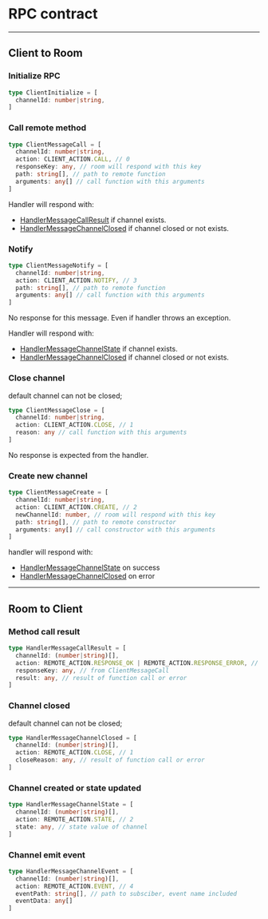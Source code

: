 # RPC contract

---

## Client to Room

### Initialize RPC
```typescript
type ClientInitialize = [
  channelId: number|string,
]
```

### Call remote method
```typescript
type ClientMessageCall = [
  channelId: number|string,
  action: CLIENT_ACTION.CALL, // 0
  responseKey: any, // room will respond with this key
  path: string[], // path to remote function
  arguments: any[] // call function with this arguments  
]
```
Handler will respond with:
* [HandlerMessageCallResult](#method-call-result) if channel exists.
* [HandlerMessageChannelClosed](#channel-closed) if channel closed or not exists.

### Notify
```typescript
type ClientMessageNotify = [
  channelId: number|string,
  action: CLIENT_ACTION.NOTIFY, // 3
  path: string[], // path to remote function
  arguments: any[] // call function with this arguments  
]
```
No response for this message. Even if handler throws an exception.

Handler will respond with:
* [HandlerMessageChannelState](#channel-created-or-state-updated) if channel exists.
* [HandlerMessageChannelClosed](#channel-closed) if channel closed or not exists.


### Close channel
default channel can not be closed;
```typescript
type ClientMessageClose = [
  channelId: number|string,
  action: CLIENT_ACTION.CLOSE, // 1
  reason: any // call function with this arguments
]
```
No response is expected from the handler.

### Create new channel
```typescript
type ClientMessageCreate = [
  channelId: number|string,
  action: CLIENT_ACTION.CREATE, // 2 
  newChannelId: number, // room will respond with this key
  path: string[], // path to remote constructor
  arguments: any[] // call constructor with this arguments   
]
```
handler will respond with:
* [HandlerMessageChannelState](#channel-created-or-state-updated) on success
* [HandlerMessageChannelClosed](#channel-closed) on error


---

## Room to Client

### Method call result
```typescript
type HandlerMessageCallResult = [
  channelId: (number|string)[],
  action: REMOTE_ACTION.RESPONSE_OK | REMOTE_ACTION.RESPONSE_ERROR, // 0 | 3
  responseKey: any, // from ClientMessageCall
  result: any, // result of function call or error
]
```

### Channel closed
default channel can not be closed;
```typescript
type HandlerMessageChannelClosed = [
  channelId: (number|string)[],
  action: REMOTE_ACTION.CLOSE, // 1
  closeReason: any, // result of function call or error
]
```

### Channel created or state updated
```typescript
type HandlerMessageChannelState = [
  channelId: (number|string)[],
  action: REMOTE_ACTION.STATE, // 2 
  state: any, // state value of channel
]
```

### Channel emit event
```typescript
type HandlerMessageChannelEvent = [
  channelId: (number|string)[],
  action: REMOTE_ACTION.EVENT, // 4
  eventPath: string[], // path to subsciber, event name included
  eventData: any[]
]
```
